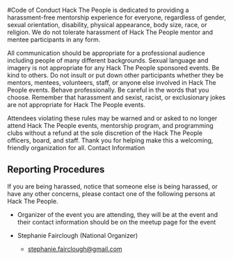 #Code of Conduct
Hack The People is dedicated to providing a harassment-free mentorship experience for everyone, regardless of gender, sexual orientation, disability, physical appearance, body size, race, or religion. We do not tolerate harassment of Hack The People mentor and mentee participants in any form.

All communication should be appropriate for a professional audience including people of many different backgrounds. Sexual language and imagery is not appropriate for any Hack The People sponsored events.
Be kind to others. Do not insult or put down other participants whether they be mentors, mentees, volunteers, staff, or anyone else involved in Hack The People events. Behave professionally. Be careful in the words that you choose. Remember that harassment and sexist, racist, or exclusionary jokes are not appropriate for Hack The People events.

Attendees violating these rules may be warned and or asked to no longer attend Hack The People events, mentorship program, and programming clubs without a refund at the sole discretion of the Hack The People officers, board, and staff.
Thank you for helping make this a welcoming, friendly organization for all.
Contact Information

## Reporting Procedures

If you are being harassed, notice that someone else is being harassed, or have any other concerns, please contact one of the following persons at Hack The People.

- Organizer of the event you are attending, they will be at the event and their contact information should be on the meetup page for the event

- Stephanie Fairclough (National Organizer)  
  + stephanie.fairclough@gmail.com

